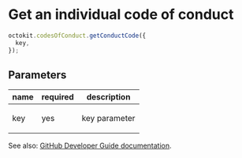 # Get an individual code of conduct

```js
octokit.codesOfConduct.getConductCode({
  key,
});
```

## Parameters

<table>
  <thead>
    <tr>
      <th>name</th>
      <th>required</th>
      <th>description</th>
    </tr>
  </thead>
  <tbody>
    <tr><td>key</td><td>yes</td><td>

key parameter

</td></tr>
  </tbody>
</table>

See also: [GitHub Developer Guide documentation](https://developer.github.com/v3/codes_of_conduct/#get-an-individual-code-of-conduct).
